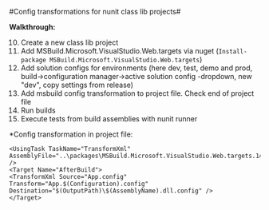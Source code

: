 #Config transformations for nunit class lib projects#

**Walkthrough:**

10. Create a new class lib project
20. Add MSBuild.Microsoft.VisualStudio.Web.targets via nuget (`Install-package MSBuild.Microsoft.VisualStudio.Web.targets`)
30. Add solution configs for environments (here dev, test, demo and prod, build->configuration manager->active solution config -dropdown, new "dev", copy settings from release)
40. Add msbuild config transformation to project file. Check end of project file
50. Run builds
60. Execute tests from build assemblies with nunit runner 



*Config transformation in project file:
```
<UsingTask TaskName="TransformXml" AssemblyFile="..\packages\MSBuild.Microsoft.VisualStudio.Web.targets.14.0.0\tools\VSToolsPath\Web\Microsoft.Web.Publishing.Tasks.dll" />
<Target Name="AfterBuild">    
<TransformXml Source="App.config" Transform="App.$(Configuration).config" Destination="$(OutputPath)\$(AssemblyName).dll.config" />
</Target>
```